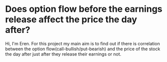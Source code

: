 # Does option flow before the earnings release affect the price the day after?
Hi, I'm Eren. For this project my main aim is to find out if there is correlation between the option flow(call-bullish/put-bearish) and the price of the stock the day after just after they release their earnings or not. 
